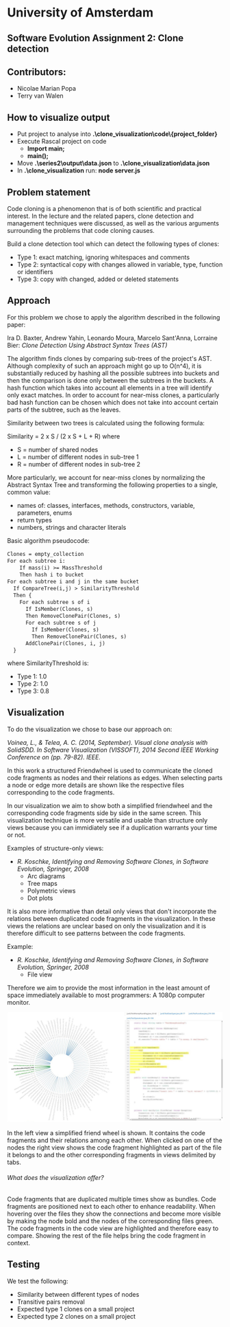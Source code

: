 # University of Amsterdam
## Software Evolution Assignment 2: Clone detection

## Contributors:
 - Nicolae Marian Popa
 - Terry van Walen

## How to visualize output
* Put project to analyse into __.\clone_visualization\code\\{project_folder}__
* Execute Rascal project on code
  - __Import main;__
  - __main();__
* Move __.\series2\output\data.json__ to __.\clone_visualization\data.json__
* In __.\clone_visualization__ run: __node server.js__

## Problem statement
Code cloning is a phenomenon that is of both scientific and practical interest. In the lecture and the related papers, clone detection and management techniques were discussed, as well as the various arguments surrounding the problems that code cloning causes.

Build a clone detection tool which can detect the following types of clones:
 - Type 1: exact matching, ignoring whitespaces and comments
 - Type 2: syntactical copy with changes allowed in variable, type, function or identifiers
 - Type 3: copy with changed, added or deleted statements

## Approach
For this problem we chose to apply the algorithm described in the following paper:

Ira D. Baxter, Andrew Yahin, Leonardo Moura, Marcelo Sant'Anna, Lorraine Bier: *Clone Detection Using Abstract Syntax Trees (AST)*

The algorithm finds clones by comparing sub-trees of the project's AST. Although complexity of such an approach might go up to O(n^4), it is substantially reduced by hashing all the possible subtrees into buckets and then the comparison is done only between the subtrees in the buckets. A hash function which takes into account all elements in a tree will identify only exact matches. In order to account for near-miss clones, a particularly bad hash function can be chosen which does not take into account certain parts of the subtree, such as the leaves.

Similarity between two trees is calculated using the following formula:

Similarity = 2 x S / (2 x S + L + R) where
 - S = number of shared nodes
 - L = number of different nodes in sub-tree 1
 - R = number of different nodes in sub-tree 2

More particularly, we account for near-miss clones by normalizing the Abstract Syntax Tree and transforming the following properties to a single, common value:
 - names of: classes, interfaces, methods, constructors, variable, parameters, enums
 - return types
 - numbers, strings and character literals

Basic algorithm pseudocode:

```
Clones = empty_collection
For each subtree i:
    If mass(i) >= MassThreshold
    Then hash i to bucket
For each subtree i and j in the same bucket
  If CompareTree(i,j) > SimilarityThreshold
  Then {
    For each subtree s of i
      If IsMember(Clones, s)
      Then RemoveClonePair(Clones, s)
      For each subtree s of j
        If IsMember(Clones, s)
        Then RemoveClonePair(Clones, s)
      AddClonePair(Clones, i, j)
  }
```
where SimilarityThreshold is:
 - Type 1: 1.0
 - Type 2: 1.0
 - Type 3: 0.8

## Visualization
To do the visualization we chose to base our approach on:

*Voinea, L., & Telea, A. C. (2014, September). Visual clone analysis with SolidSDD. In Software Visualization (VISSOFT), 2014 Second IEEE Working Conference on (pp. 79-82). IEEE.*

In this work a structured Friendwheel is used to communicate the cloned code fragments as nodes and their relations as edges. When selecting parts a node or edge more details are shown like the respective files corresponding to the code fragments.

In our visualization we aim to show both a simplified friendwheel and the corresponding code fragments side by side in the same screen. This visualization technique is more versatile and usable than structure only views because you can immidiately see if a duplication warrants your time or not.

Examples of structure-only views:
* *R. Koschke, Identifying and Removing Software Clones, in Software Evolution, Springer, 2008*
  - Arc diagrams
  - Tree maps
  - Polymetric views
  - Dot plots

It is also more informative than detail only views that don't incorporate the relations between duplicated code fragments in the visualization. In these views the relations are unclear based on only the visualization and it is therefore difficult to see patterns between the code fragments.

Example:
* *R. Koschke, Identifying and Removing Software Clones, in Software Evolution, Springer, 2008*
  - File view

Therefore we aim to provide the most information in the least amount of space immediately available to most programmers: A 1080p computer monitor.

![An image of the implementation](./Images/exampleview.jpg "Simplified friendwheel and code side by side")

In the left view a simplified friend wheel is shown. It contains the code fragments and their relations among each other. When clicked on one of the nodes the right view shows the code fragment highlighted as part of the file it belongs to and the other corresponding fragments in views delimited by tabs.

###### What does the visualization offer?
Code fragments that are duplicated multiple times show as bundles. Code fragments are positioned next to each other to enhance readability. When hovering over the files they show the connections and become more visible by making the node bold and the nodes of the corresponding files green. The code fragments in the code view are highlighted and therefore easy to compare. Showing the rest of the file helps bring the code fragment in context.


## Testing
We test the following:
 - Similarity between different types of nodes
 - Transitive pairs removal
 - Expected type 1 clones on a small project
 - Expected type 2 clones on a small project
